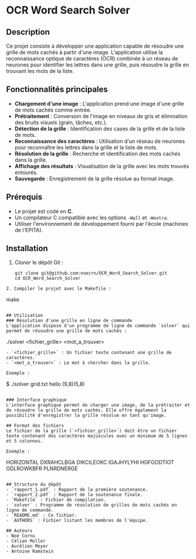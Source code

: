 # OCR Word Search Solver

## Description
Ce projet consiste à développer une application capable de résoudre une grille de mots cachés à partir d'une image. L'application utilise la reconnaissance optique de caractères (OCR) combinée à un réseau de neurones pour identifier les lettres dans une grille, puis résoudre la grille en trouvant les mots de la liste.

## Fonctionnalités principales
- **Chargement d'une image** : L'application prend une image d'une grille de mots cachés comme entrée.
- **Prétraitement** : Conversion de l'image en niveaux de gris et élimination des bruits visuels (grain, tâches, etc.).
- **Détection de la grille** : Identification des cases de la grille et de la liste de mots.
- **Reconnaissance des caractères** : Utilisation d'un réseau de neurones pour reconnaître les lettres dans la grille et la liste de mots.
- **Résolution de la grille** : Recherche et identification des mots cachés dans la grille.
- **Affichage des résultats** : Visualisation de la grille avec les mots trouvés entourés.
- **Sauvegarde** : Enregistrement de la grille résolue au format image.

## Prérequis
- Le projet est codé en **C**.
- Un compilateur C compatible avec les options `-Wall` et `-Wextra`.
- Utiliser l'environnement de développement fourni par l'école (machines de l'EPITA).

## Installation
1. Cloner le dépôt Git :
   ```
   git clone git@github.com:noecrn/OCR_Word_Search_Solver.git
   cd OCR_Word_Search_Solver
```
2. Compiler le projet avec le Makefile :
   ```
   make
   ```

## Utilisation
### Résolution d'une grille en ligne de commande
L'application dispose d'un programme de ligne de commande `solver` qui permet de résoudre une grille de mots cachés :
```
./solver <fichier_grille> <mot_a_trouver>
```
- `<fichier_grille>` : Un fichier texte contenant une grille de caractères.
- `<mot_a_trouver>` : Le mot à chercher dans la grille.

Exemple :
```
$ ./solver grid.txt hello
(9,8)(5,8)
```

### Interface graphique
L'interface graphique permet de charger une image, de la prétraiter et de résoudre la grille de mots cachés. Elle offre également la possibilité d'enregistrer la grille résolue en tant qu'image.

## Format des fichiers
Le fichier de la grille (`<fichier_grille>`) doit être un fichier texte contenant des caractères majuscules avec un minimum de 5 lignes et 5 colonnes.

Exemple :
```
HORIZONTAL
DXRAHCLBGA
DIKCILEOKC
IGAJHYLYHI
HGFGODTIOT
GDLROWKBFR
PLNRDNERGE
```

## Structure du dépôt
- `rapport_1.pdf` : Rapport de la première soutenance.
- `rapport_2.pdf` : Rapport de la soutenance finale.
- `Makefile` : Fichier de compilation.
- `solver` : Programme de résolution de grilles de mots cachés en ligne de commande.
- `README.md` : Ce fichier.
- `AUTHORS` : Fichier listant les membres de l'équipe.

## Auteurs
- Noé Cornu
- Célian Muller
- Aurélien Meyer
- Antoine Ramstein
